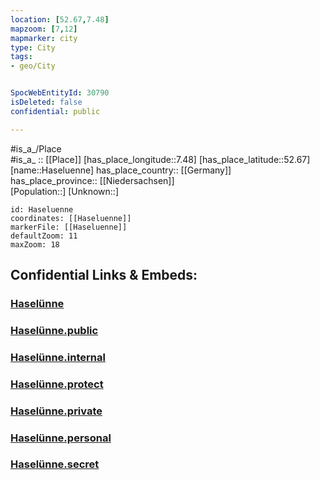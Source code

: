 ```yaml
---
location: [52.67,7.48] 
mapzoom: [7,12] 
mapmarker: city 
type: City
tags:
- geo/City


SpocWebEntityId: 30790
isDeleted: false
confidential: public

---
```

#is_a_/Place  
#is_a_ :: [[Place]] 
[has_place_longitude::7.48] 
[has_place_latitude::52.67] 
[name::Haseluenne] 
has_place_country:: [[Germany]]  
has_place_province:: [[Niedersachsen]]  
[Population::] 
[Unknown::] 


```leaflet
id: Haseluenne
coordinates: [[Haseluenne]] 
markerFile: [[Haseluenne]] 
defaultZoom: 11 
maxZoom: 18
```


## Confidential Links & Embeds: 

### [Haselünne](/_Standards/Earth/Continent/Europe/Europe~Central/Germany/Germany~West/Niedersachsen/counties~Niedersachsen/Emsland/cities~Emsland/Haselünne.md) 

### [Haselünne.public](/_public/Earth/Continent/Europe/Europe~Central/Germany/Germany~West/Niedersachsen/counties~Niedersachsen/Emsland/cities~Emsland/Haselünne.public.md) 

### [Haselünne.internal](/_internal/Earth/Continent/Europe/Europe~Central/Germany/Germany~West/Niedersachsen/counties~Niedersachsen/Emsland/cities~Emsland/Haselünne.internal.md) 

### [Haselünne.protect](/_protect/Earth/Continent/Europe/Europe~Central/Germany/Germany~West/Niedersachsen/counties~Niedersachsen/Emsland/cities~Emsland/Haselünne.protect.md) 

### [Haselünne.private](/_private/Earth/Continent/Europe/Europe~Central/Germany/Germany~West/Niedersachsen/counties~Niedersachsen/Emsland/cities~Emsland/Haselünne.private.md) 

### [Haselünne.personal](/_personal/Earth/Continent/Europe/Europe~Central/Germany/Germany~West/Niedersachsen/counties~Niedersachsen/Emsland/cities~Emsland/Haselünne.personal.md) 

### [Haselünne.secret](/_secret/Earth/Continent/Europe/Europe~Central/Germany/Germany~West/Niedersachsen/counties~Niedersachsen/Emsland/cities~Emsland/Haselünne.secret.md)

